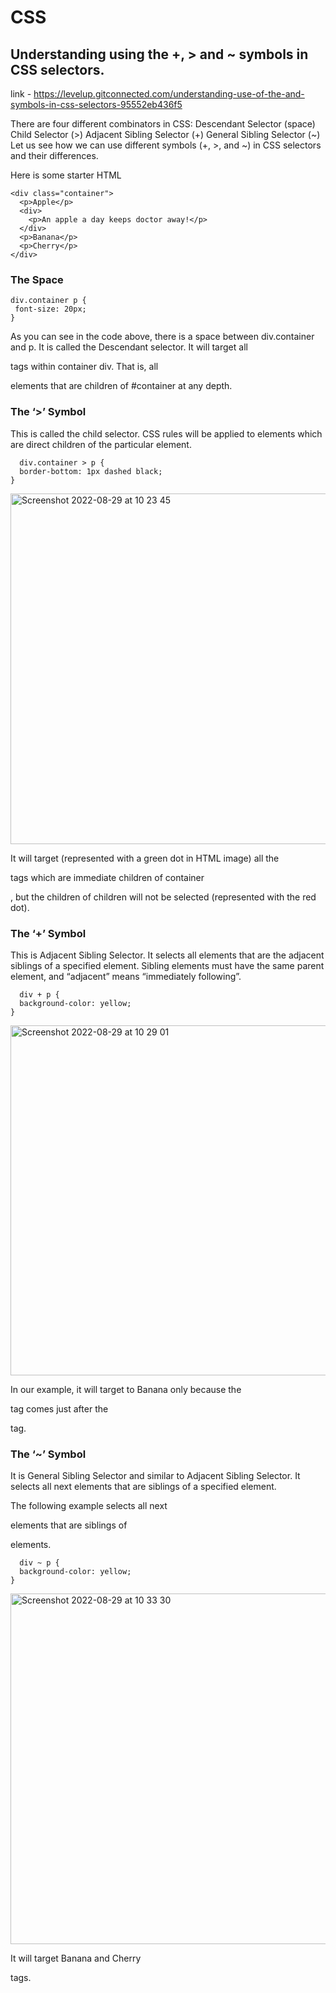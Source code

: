 

# CSS



## Understanding using the +, > and ~ symbols in CSS selectors.
link - https://levelup.gitconnected.com/understanding-use-of-the-and-symbols-in-css-selectors-95552eb436f5

There are four different combinators in CSS:
Descendant Selector (space)
Child Selector (>)
Adjacent Sibling Selector (+)
General Sibling Selector (~)
Let us see how we can use different symbols (+, >, and ~) in CSS selectors and their differences.

Here is some starter HTML

```
<div class="container">
  <p>Apple</p>
  <div>
    <p>An apple a day keeps doctor away!</p>
  </div>
  <p>Banana</p>
  <p>Cherry</p>
</div>
```
### The Space

```
div.container p {
 font-size: 20px;
}
```
As you can see in the code above, there is a space between div.container and p. It is called the Descendant selector. 
It will target all <p> tags within container div. That is, all <p> elements that are children of #container at any depth.

  
### The ‘>’ Symbol

This is called the child selector. CSS rules will be applied to elements which are direct children of the particular element.

```
  div.container > p {
  border-bottom: 1px dashed black;
}
```

<img width="561" alt="Screenshot 2022-08-29 at 10 23 45" src="https://user-images.githubusercontent.com/88540603/187169511-b88344c4-3694-487e-bd61-7141d3bd5f9b.png">

It will target (represented with a green dot in HTML image) all the <p> tags which are immediate children of container <div>, but the children of children will not be selected (represented with the red dot).
  

### The ‘+’ Symbol
  
This is Adjacent Sibling Selector. It selects all elements that are the adjacent siblings of a specified element.
Sibling elements must have the same parent element, and “adjacent” means “immediately following”.

```
  div + p {
  background-color: yellow;
}
```
  
<img width="560" alt="Screenshot 2022-08-29 at 10 29 01" src="https://user-images.githubusercontent.com/88540603/187170458-2673ed59-29ea-4ea2-8367-497544d6e651.png">
  
In our example, it will target to Banana only because the <p> tag comes just after the <div> tag. 


### The ‘~’ Symbol
  
It is General Sibling Selector and similar to Adjacent Sibling Selector. It selects all next elements that are siblings of a specified element.

The following example selects all next <p> elements that are siblings of <div> elements.
  
```
  div ~ p {
  background-color: yellow;
}
```

<img width="561" alt="Screenshot 2022-08-29 at 10 33 30" src="https://user-images.githubusercontent.com/88540603/187171608-ddd167fa-5214-4798-a63b-9e91ed0b960a.png">

It will target Banana and Cherry <p> tags.







